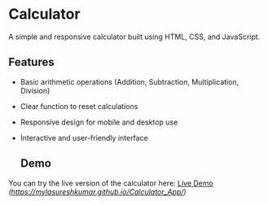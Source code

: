 # Calculator

A simple and responsive calculator built using HTML, CSS, and JavaScript.

## Features

- Basic arithmetic operations (Addition, Subtraction, Multiplication, Division)
- Clear function to reset calculations
- Responsive design for mobile and desktop use
- Interactive and user-friendly interface

  ## Demo

You can try the live version of the calculator here: [Live Demo](#) *(https://mylasureshkumar.github.io/Calculator_App/)*
